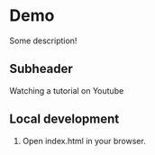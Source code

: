 # Demo

Some description!

## Subheader

Watching a tutorial on Youtube

## Local development

1. Open index.html in your browser.

